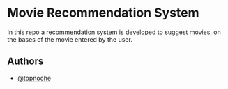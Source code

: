 
# Movie Recommendation System
In this repo a recommendation system is developed to suggest movies, on the bases of the movie
entered by the user.
## Authors

- [@topnoche](https://www.github.com/octokatherine)

